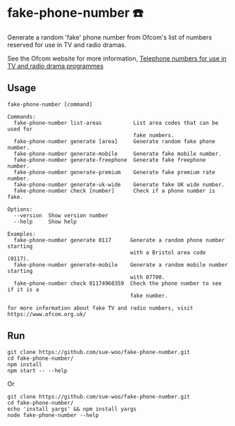 # fake-phone-number ☎️
Generate a random 'fake' phone number from Ofcom's list of numbers reserved for use in TV and radio dramas.

See the Ofcom website for more information, [Telephone numbers for use in TV and radio drama programmes](https://www.ofcom.org.uk/phones-telecoms-and-internet/information-for-industry/numbering/numbers-for-drama)

## Usage
```
fake-phone-number [command]

Commands:
  fake-phone-number list-areas          List area codes that can be used for
                                        fake numbers.
  fake-phone-number generate [area]     Generate random fake phone number.
  fake-phone-number generate-mobile     Generate fake mobile number.
  fake-phone-number generate-freephone  Generate fake freephone number.
  fake-phone-number generate-premium    Generate fake premium rate number.
  fake-phone-number generate-uk-wide    Generate fake UK wide number.
  fake-phone-number check [number]      Check if a phone number is fake.

Options:
  --version  Show version number                                       
  --help     Show help                                                 

Examples:
  fake-phone-number generate 0117      Generate a random phone number starting
                                       with a Bristol area code (0117).
  fake-phone-number generate-mobile    Generate a random mobile number starting
                                       with 07700.
  fake-phone-number check 01174960359  Check the phone number to see if it is a
                                       fake number.

for more information about fake TV and radio numbers, visit
https://www.ofcom.org.uk/

```
## Run
```
git clone https://github.com/sue-woo/fake-phone-number.git
cd fake-phone-number/
npm install
npm start -- --help
```
Or
```
git clone https://github.com/sue-woo/fake-phone-number.git
cd fake-phone-number/
echo 'install yargs' && npm install yargs
node fake-phone-number --help
```
